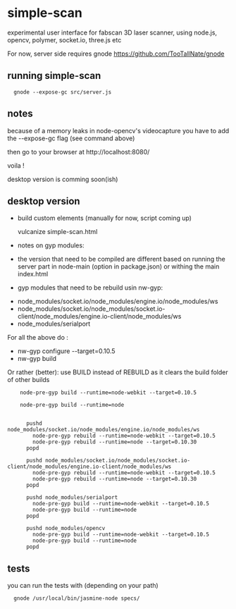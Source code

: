 simple-scan
===========

experimental user interface for fabscan 3D laser scanner,
using node.js, opencv, polymer, socket.io, three.js etc


For now, server side requires gnode https://github.com/TooTallNate/gnode


running simple-scan
-------------------

      gnode --expose-gc src/server.js


notes
-----

because of a memory leaks in node-opencv's videocapture you have to add the --expose-gc flag (see command above)

then go to your browser at http://localhost:8080/

voila !


desktop version is comming soon(ish)



desktop version
---------------

- build custom elements (manually for now, script coming up)


  vulcanize simple-scan.html



- notes on gyp modules:

 - the version that need to be compiled are different based on running the server part in 
node-main (option in package.json) or withing the main index.html


- gyp modules that need to be rebuild usin nw-gyp:

 * node_modules/socket.io/node_modules/engine.io/node_modules/ws
 * node_modules/socket.io/node_modules/socket.io-client/node_modules/engine.io-client/node_modules/ws
 * node_modules/serialport

For all the above do :
  - nw-gyp configure --target=0.10.5
  - nw-gyp build

Or rather (better): use BUILD instead of REBUILD as it clears the build folder of other builds

        node-pre-gyp build --runtime=node-webkit --target=0.10.5
        
        node-pre-gyp build --runtime=node


          pushd node_modules/socket.io/node_modules/engine.io/node_modules/ws
            node-pre-gyp rebuild --runtime=node-webkit --target=0.10.5
            node-pre-gyp rebuild --runtime=node --target=0.10.30 
          popd

          pushd node_modules/socket.io/node_modules/socket.io-client/node_modules/engine.io-client/node_modules/ws
            node-pre-gyp rebuild --runtime=node-webkit --target=0.10.5
            node-pre-gyp rebuild --runtime=node --target=0.10.30 
          popd

          pushd node_modules/serialport
            node-pre-gyp build --runtime=node-webkit --target=0.10.5
            node-pre-gyp build --runtime=node 
          popd

          pushd node_modules/opencv
            node-pre-gyp build --runtime=node-webkit --target=0.10.5
            node-pre-gyp build --runtime=node
          popd



tests
-----

you can run the tests with (depending on your path)

      gnode /usr/local/bin/jasmine-node specs/
